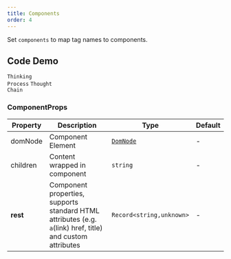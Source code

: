```yaml
---
title: Components
order: 4
---
```


Set `components` to map tag names to components.

## Code Demo

<!-- prettier-ignore -->
<code src="./demo/components/think.tsx" description="Render the thinking process with `Think`">Thinking Process</code>
<code src="./demo/components/thoughtChain.tsx" description="Render the thinking process with `ThoughtChain`">Thought Chain</code>

### ComponentProps

| Property | Description | Type | Default |
| --- | --- | --- | --- |
| domNode | Component Element | [`DomNode`](https://github.com/remarkablemark/html-react-parser?tab=readme-ov-file#replace) | - |
| children | Content wrapped in component | `string` | - |
| **rest** | Component properties, supports standard HTML attributes (e.g. `a`(link) href, title) and custom attributes | `Record<string,unknown>` | - |
